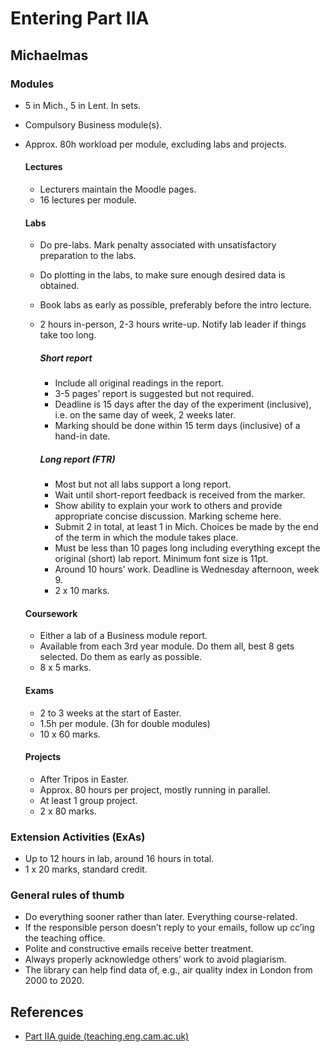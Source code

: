 # Entering Part IIA

## Michaelmas

### Modules

- 5 in Mich., 5 in Lent. In sets.
- Compulsory Business module(s).
- Approx. 80h workload per module, excluding labs and projects.

  #### Lectures

  - Lecturers maintain the Moodle pages.
  - 16 lectures per module.

  #### Labs

  - Do pre-labs. Mark penalty associated with unsatisfactory preparation to the labs.
  - Do plotting in the labs, to make sure enough desired data is obtained.
  - Book labs as early as possible, preferably before the intro lecture.
  - 2 hours in-person, 2-3 hours write-up. Notify lab leader if things take too long.

    ##### Short report

    - Include all original readings in the report.
    - 3-5 pages’ report is suggested but not required.
    - Deadline is 15 days after the day of the experiment (inclusive), i.e. on the same day of week, 2 weeks later.
    - Marking should be done within 15 term days (inclusive) of a hand-in date.

    ##### Long report (FTR)

    - Most but not all labs support a long report.
    - Wait until short-report feedback is received from the marker.
    - Show ability to explain your work to others and provide appropriate concise discussion. Marking scheme here.
    - Submit 2 in total, at least 1 in Mich. Choices be made by the end of the term in which the module takes place.
    - Must be less than 10 pages long including everything except the original (short) lab report. Minimum font size is 11pt.
    - Around 10 hours’ work. Deadline is Wednesday afternoon, week 9.
    - 2 x 10 marks.

  #### Coursework

  - Either a lab of a Business module report.
  - Available from each 3rd year module. Do them all, best 8 gets selected. Do them as early as possible.
  - 8 x 5 marks.

  #### Exams

  - 2 to 3 weeks at the start of Easter.
  - 1.5h per module. (3h for double modules)
  - 10 x 60 marks.

  #### Projects

  - After Tripos in Easter.
  - Approx. 80 hours per project, mostly running in parallel.
  - At least 1 group project.
  - 2 x 80 marks.

### Extension Activities (ExAs)

- Up to 12 hours in lab, around 16 hours in total.
- 1 x 20 marks, standard credit.

### General rules of thumb

- Do everything sooner rather than later. Everything course-related.
- If the responsible person doesn’t reply to your emails, follow up cc’ing the teaching office.
- Polite and constructive emails receive better treatment.
- Always properly acknowledge others’ work to avoid plagiarism.
- The library can help find data of, e.g., air quality index in London from 2000 to 2020.

## References

- [Part IIA guide (teaching.eng.cam.ac.uk)](https://teaching.eng.cam.ac.uk/node/421)
